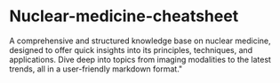 # Nuclear-medicine-cheatsheet
A comprehensive and structured knowledge base on nuclear medicine, designed to offer quick insights into its principles, techniques, and applications. Dive deep into topics from imaging modalities to the latest trends, all in a user-friendly markdown format."
